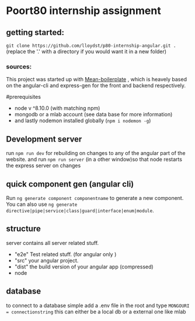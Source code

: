 # Poort80 internship assignment
## getting started:
`git clone https://github.com/lloydst/p80-internship-angular.git .` (replace the '.' with a directory if you would want it in a new folder)

### sources:
This project was started up with [Mean-boilerplate](https://github.com/lloydst/mean-boilerplate) , which is heavely based on the angular-cli and express-gen for the front and backend respectively.

#prerequisites
  -  node v ^8.10.0 (with matching npm)
  -  mongodb or a mlab account (see data base for more information)
  -  and lastly nodemon installed globally (`npm i nodemon -g`)
  
## Development server

run `npm run dev` for rebuilding on changes to any of the angular part of the website.
and run `npm run server` (in a other window)so that node restarts the express server on changes

## quick component gen (angular cli)

Run `ng generate component componentname` to generate a new component. You can also use `ng generate directive|pipe|service|class|guard|interface|enum|module`.

## structure
server contains all server related stuff.
 - "e2e"  Test related stuff. (for angular only )
 - "src" your angular project.
 - "dist" the build version of your angular app (compressed)
 - node

## database
to connect to a database simple add a .env file in the root and type `MONGOURI = connectionstring` this can either be a local db or a external one like mlab
